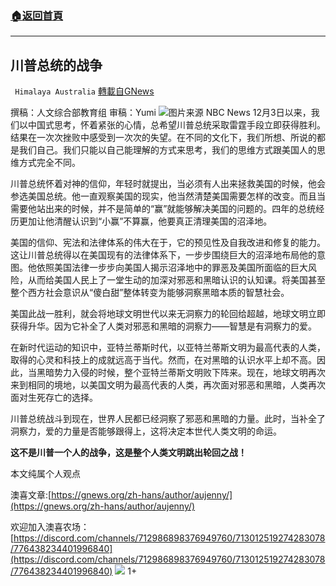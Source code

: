 ###  [:house:返回首頁](https://github.com/ourhimalayas/txt)
---

## 川普总统的战争
` Himalaya Australia` [轉載自GNews](https://gnews.org/zh-hans/661314/)

撰稿：人文综合部教育组
审稿：Yumi
![]()![](https://gnews-media-offload.s3.amazonaws.com/wp-content/uploads/2020/12/17201110/Screen-Shot-2020-12-18-at-12.09.18-pm.png)图片来源 NBC News
12月3日以来，我们以中国式思考，怀着紧张的心情，总希望川普总统采取雷霆手段立即获得胜利。结果在一次次挫败中感受到一次次的失望。在不同的文化下，我们所想、所说的都是我们自己。我们只能以自己能理解的方式来思考，我们的思维方式跟美国人的思维方式完全不同。

川普总统怀着对神的信仰，年轻时就提出，当必须有人出来拯救美国的时候，他会参选美国总统。他一直观察美国的现实，他当然清楚美国需要怎样的改变。而且当需要他站出来的时候，并不是简单的“赢”就能够解决美国的问题的。四年的总统经历更加让他清醒认识到“小赢”不算赢，他要真正清理美国的沼泽地。

美国的信仰、宪法和法律体系的伟大在于，它的预见性及自我改进和修复的能力。这让川普总统得以在美国现有的法律体系下，一步步围绕巨大的沼泽地布局他的意图。他依照美国法律一步步向美国人揭示沼泽地中的罪恶及美国所面临的巨大风险，从而给美国人民上了一堂生动的加深对邪恶和黑暗认识的认知课。将美国甚至整个西方社会意识从“傻白甜”整体转变为能够洞察黑暗本质的智慧社会。

美国此战一胜利，就会将地球文明世代以来无洞察力的轮回给超越，地球文明立即获得升华。因为它补全了人类对邪恶和黑暗的洞察力——智慧是有洞察力的爱。

在新时代运动的知识中，亚特兰蒂斯时代，以亚特兰蒂斯文明为最高代表的人类，取得的心灵和科技上的成就远高于当代。然而，在对黑暗的认识水平上却不高。因此，当黑暗势力入侵的时候，整个亚特兰蒂斯文明败下阵来。现在，地球文明再次来到相同的境地，以美国文明为最高代表的人类，再次面对邪恶和黑暗，人类再次面对生死存亡的选择。

川普总统战斗到现在，世界人民都已经洞察了邪恶和黑暗的力量。此时，当补全了洞察力，爱的力量是否能够跟得上，这将决定本世代人类文明的命运。



**这不是川普一个人的战争，这是整个人类文明跳出轮回之战！**

本文纯属个人观点



澳喜文章:[https://gnews.org/zh-hans/author/aujenny/](https://gnews.org/zh-hans/author/aujenny/)

欢迎加入澳喜农场：
[https://discord.com/channels/712986898376949760/713012519274283078/776438234401996840](https://discord.com/channels/712986898376949760/713012519274283078/776438234401996840)
![]()![](https://gnews-media-offload.s3.amazonaws.com/wp-content/uploads/2020/12/17200511/hm-4.jpg)
1+
